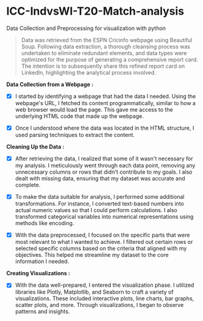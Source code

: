# ICC-IndvsWI-T20-Match-analysis
Data Collection and Preprocessing for visualization with python


> Data was retrieved from the ESPN Cricinfo webpage using Beautiful Soup. Following data extraction, a thorough cleansing process was undertaken to eliminate redundant elements, and data types were optimized for the purpose of generating a comprehensive report card. The intention is to subsequently share this refined report card on LinkedIn, highlighting the analytical process involved.


__Data Collection from a Webpage :__

- [x] I started by identifying a webpage that had the data I needed. Using the webpage's URL, I fetched its content programmatically, similar to how a web browser would load the page. This gave me access to the underlying HTML code that made up the webpage.

- [x] Once I understood where the data was located in the HTML structure, I used parsing techniques to extract the content.

__Cleaning Up the Data :__

- [x] After retrieving the data, I realized that some of it wasn't necessary for my analysis. I meticulously went through each data point, removing any unnecessary columns or rows that didn't contribute to my goals. I also dealt with missing data, ensuring that my dataset was accurate and complete.

- [x] To make the data suitable for analysis, I performed some additional transformations. For instance, I converted text-based numbers into actual numeric values so that I could perform calculations. I also transformed categorical variables into numerical representations using methods like encoding.

- [x] With the data preprocessed, I focused on the specific parts that were most relevant to what I wanted to achieve. I filtered out certain rows or selected specific columns based on the criteria that aligned with my objectives. This helped me streamline my dataset to the core information I needed.

__Creating Visualizations :__
- [x] With the data well-prepared, I entered the visualization phase. I utilized libraries like Plotly, Matplotlib, and Seaborn to craft a variety of visualizations. These included interactive plots, line charts, bar graphs, scatter plots, and more. Through visualizations, I began to observe patterns and insights.
